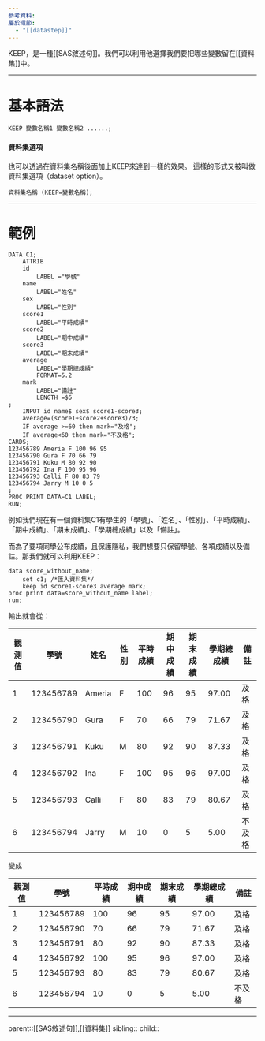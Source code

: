 ```yaml
---
參考資料: 
屬於環節:
  - "[[datastep]]"
---
```

KEEP，是一種[[SAS敘述句]]。我們可以利用他選擇我們要把哪些變數留在[[資料集]]中。
- - -
# 基本語法
```SAS
KEEP 變數名稱1 變數名稱2 ......;
```

#### 資料集選項
也可以透過在資料集名稱後面加上KEEP來達到一樣的效果。
這樣的形式又被叫做資料集選項（dataset option）。
```SAS
資料集名稱 (KEEP=變數名稱);
```
- - -
# 範例
```SAS
DATA C1;
	ATTRIB
	id 
		LABEL ="學號"
	name
		LABEL="姓名"
	sex
		LABEL="性別"
	score1
		LABEL="平時成績"
	score2
		LABEL="期中成績"
	score3
		LABEL="期末成績"
	average
		LABEL="學期總成績"
		FORMAT=5.2
	mark
		LABEL="備註"
		LENGTH =$6
;
	INPUT id name$ sex$ score1-score3;
	average=(score1+score2+score3)/3;
	IF average >=60 then mark="及格";
	IF average<60 then mark="不及格";
CARDS;
123456789 Ameria F 100 96 95
123456790 Gura F 70 66 79
123456791 Kuku M 80 92 90
123456792 Ina F 100 95 96
123456793 Calli F 80 83 79
123456794 Jarry M 10 0 5
;
PROC PRINT DATA=C1 LABEL;
RUN;
```
例如我們現在有一個資料集C1有學生的「學號」、「姓名」、「性別」、「平時成績」、「期中成績」、「期末成績」、「學期總成績」以及「備註」。

而為了要項同學公布成績，且保護隱私，我們想要只保留學號、各項成績以及備註。那我們就可以利用KEEP：
```SAS
data score_without_name;
	set c1; /*匯入資料集*/
	keep id score1-score3 average mark;
proc print data=score_without_name label;
run;
```
輸出就會從：

| 觀測值 | 學號        | 姓名     | 性別  | 平時成績 | 期中成績 | 期末成績 | 學期總成績 | 備註  |
| --- | --------- | ------ | --- | ---- | ---- | ---- | ----- | --- |
| 1   | 123456789 | Ameria | F   | 100  | 96   | 95   | 97.00 | 及格  |
| 2   | 123456790 | Gura   | F   | 70   | 66   | 79   | 71.67 | 及格  |
| 3   | 123456791 | Kuku   | M   | 80   | 92   | 90   | 87.33 | 及格  |
| 4   | 123456792 | Ina    | F   | 100  | 95   | 96   | 97.00 | 及格  |
| 5   | 123456793 | Calli  | F   | 80   | 83   | 79   | 80.67 | 及格  |
| 6   | 123456794 | Jarry  | M   | 10   | 0    | 5    | 5.00  | 不及格 |

變成

| 觀測值 | 學號        | 平時成績 | 期中成績 | 期末成績 | 學期總成績 | 備註  |
| --- | --------- | ---- | ---- | ---- | ----- | --- |
| 1   | 123456789 | 100  | 96   | 95   | 97.00 | 及格  |
| 2   | 123456790 | 70   | 66   | 79   | 71.67 | 及格  |
| 3   | 123456791 | 80   | 92   | 90   | 87.33 | 及格  |
| 4   | 123456792 | 100  | 95   | 96   | 97.00 | 及格  |
| 5   | 123456793 | 80   | 83   | 79   | 80.67 | 及格  |
| 6   | 123456794 | 10   | 0    | 5    | 5.00  | 不及格 |

- - -
parent::[[SAS敘述句]],[[資料集]]
sibling::
child::